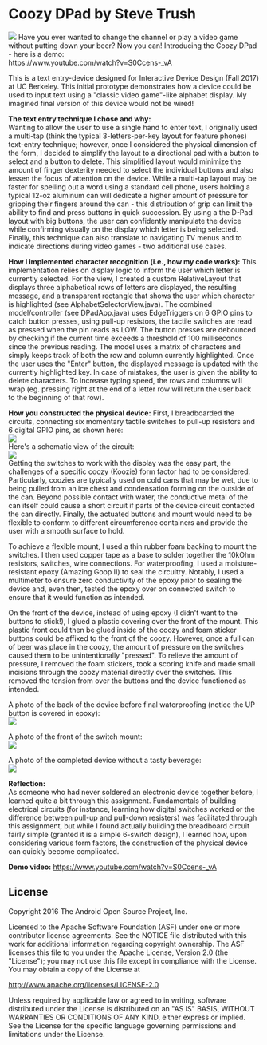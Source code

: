 Coozy DPad by Steve Trush
=====================================
<img src="./coozy_dpad.jpg"/>
Have you ever wanted to change the channel or play a video game without putting down your beer? Now you can! 
Introducing the Coozy DPad - here is a demo: <br>
https://www.youtube.com/watch?v=S0Ccens-_vA

This is a text entry-device designed for Interactive Device Design (Fall 2017) at UC Berkeley. This initial prototype demonstrates how a device could be used to input text using a "classic video game"-like alphabet display. My imagined final version of this device would not be wired!

<b>The text entry technique I chose and why:</b><br>
Wanting to allow the user to use a single hand to enter text, I originally used a multi-tap (think the typical 3-letters-per-key layout for feature phones) text-entry technique; however, once I considered the physical dimension of the form, I decided to simplify the layout to a directional pad with a button to select and a button to delete. This simplified layout would minimize the amount of finger dexterity needed to select the individual buttons and also lessen the focus of attention on the device. While a multi-tap layout may be faster for spelling out a word using a standard cell phone, users holding a typical 12-oz aluminum can will dedicate a higher amount of pressure for gripping their fingers around the can - this distribution of grip can limit the ability to find and press buttons in quick succession. By using a the D-Pad layout with big buttons, the user can confidently manipulate the device while confirming visually on the display which letter is being selected. Finally, this technique can also translate to navigating TV menus and to indicate directions during video games - two additional use cases.

<b>How I implemented character recognition (i.e., how my code works):</b>
This implementation relies on display logic to inform the user which letter is currently selected. For the view, I created a custom RelativeLayout that displays three alphabetical rows of letters are displayed, the resulting message, and a transparent rectangle that shows the user which character is highlighted (see AlphabetSelectorView.java). The combined model/controller (see DPadApp.java) uses EdgeTriggers on 6 GPIO pins to catch button presses, using pull-up resistors, the tactile switches are read as pressed when the pin reads as LOW. The button presses are debounced by checking if the current time exceeds a threshold of 100 milliseconds since the previous reading. The model uses a matrix of characters and simply keeps track of both the row and column currently highlighted. Once the user uses the "Enter" button, the displayed message is updated with the currently highlighted key. In case of mistakes, the user is given the ability to delete characters. To increase typing speed, the rows and columns will wrap (eg. pressing right at the end of a letter row will return the user back to the beginning of that row).

<b>How you constructed the physical device:</b>
First, I breadboarded the circuits, connecting six momentary tactile switches to pull-up resistors and 6 digital GPIO pins, as shown here: <br>
<img src="./coozydpad_breadboard.PNG"/><br> Here's a schematic view of the circuit:<br>
<img src="./coozydpad_schematic.png"/><br>
Getting the switches to work with the display was the easy part, the challenges of a specific coozy (Koozie) form factor had to be considered. Particularly, coozies are typically used on cold cans that may be wet, due to being pulled from an ice chest and condensation forming on the outside of the can. Beyond possible contact with water, the conductive metal of the can itself could cause a short circuit if parts of the device circuit contacted the can directly. Finally, the actuated buttons and mount would need to be flexible to conform to different circumference containers and provide the user with a smooth surface to hold. 

To achieve a flexible mount, I used a thin rubber foam backing to mount the switches. I then used copper tape as a base to solder together the 10kOhm resistors, switches, wire connections. For waterproofing, I used a moisture-resistant epoxy (Amazing Goop II) to seal the circuitry. Notably, I used a multimeter to ensure zero conductivity of the epoxy prior to sealing the device and, even then, tested the epoxy over on connected switch to ensure that it would function as intended.

On the front of the device, instead of using epoxy (I didn't want to the buttons to stick!), I glued a plastic covering over the front of the mount. This plastic front could then be glued inside of the coozy and foam sticker buttons could be affixed to the front of the coozy. However, once a full can of beer was place in the coozy, the amount of pressure on the switches caused them to be unintentionally "pressed". To relieve the amount of pressure, I removed the foam stickers, took a scoring knife and made small incisions through the coozy material directly over the switches. This removed the tension from over the buttons and the device functioned as intended. 

A photo of the back of the device before final waterproofing (notice the UP button is covered in epoxy):<br>
<img src="./device_back.jpg"/><br>

A photo of the front of the switch mount:<br>
<img src="./sealed_front.jpg"/><br>

A photo of the completed device without a tasty beverage:<br>
<img src="./finished_device.jpg"/><br>


<b>Reflection:</b><br> 
As someone who had never soldered an electronic device together before, I learned quite a bit through this assignment. Fundamentals of building electrical circuits (for instance, learning how digital switches worked or the difference between pull-up and pull-down resisters) was facilitated through this assignment, but while I found actually building the breadboard circuit fairly simple (granted it is a simple 6-switch design), I learned how, upon considering various form factors, the construction of the physical device can quickly become complicated. 


<b>Demo video:</b> https://www.youtube.com/watch?v=S0Ccens-_vA


License
-------

Copyright 2016 The Android Open Source Project, Inc.

Licensed to the Apache Software Foundation (ASF) under one or more contributor
license agreements.  See the NOTICE file distributed with this work for
additional information regarding copyright ownership.  The ASF licenses this
file to you under the Apache License, Version 2.0 (the "License"); you may not
use this file except in compliance with the License.  You may obtain a copy of
the License at

  http://www.apache.org/licenses/LICENSE-2.0

Unless required by applicable law or agreed to in writing, software
distributed under the License is distributed on an "AS IS" BASIS, WITHOUT
WARRANTIES OR CONDITIONS OF ANY KIND, either express or implied.  See the
License for the specific language governing permissions and limitations under
the License.
